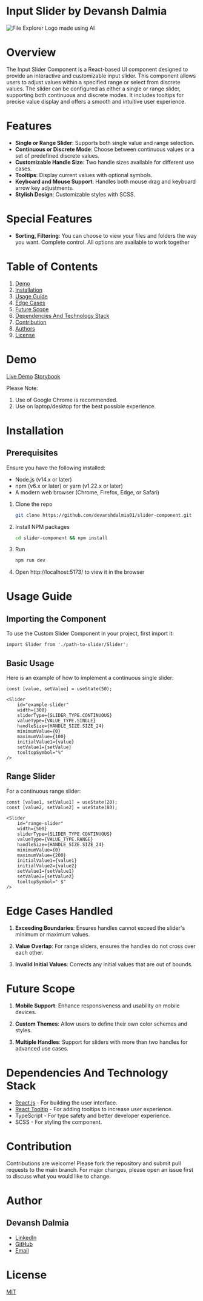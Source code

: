 # Input Slider by Devansh Dalmia

![File Explorer Logo made using AI](./logo.webp)

# Overview

The Input Slider Component is a React-based UI component designed to provide an interactive and customizable input slider. This component allows users to adjust values within a specified range or select from discrete values. The slider can be configured as either a single or range slider, supporting both continuous and discrete modes. It includes tooltips for precise value display and offers a smooth and intuitive user experience.

# Features

-   **Single or Range Slider**: Supports both single value and range selection.
-   **Continuous or Discrete Mode**: Choose between continuous values or a set of predefined discrete values.
-   **Customizable Handle Size**: Two handle sizes available for different use cases.
-   **Tooltips**: Display current values with optional symbols.
-   **Keyboard and Mouse Support**: Handles both mouse drag and keyboard arrow key adjustments.
-   **Stylish Design**: Customizable styles with SCSS.

# Special Features

-   **Sorting, Filtering**: You can choose to view your files and folders the way you want. Complete control. All options are available to work together

# Table of Contents

1. [Demo](#demo)
2. [Installation](#installation)
3. [Usage Guide](#usage-guide)
4. [Edge Cases](#edge-cases)
5. [Future Scope](#future-scope)
6. [Dependencies And Technology Stack](#dependencies-and-technology-stack)
7. [Contribution](#contribution)
8. [Authors](#authors)
9. [License](#license)

# Demo

[Live Demo](https://devansh-slider-component.netlify.app)
[Storybook](https://666bada6d4f93c3033bfc56e-qezeykyubb.chromatic.com/)

Please Note:

1. Use of Google Chrome is recommended.
2. Use on laptop/desktop for the best possible experience.

# Installation

## Prerequisites

Ensure you have the following installed:

-   Node.js (v14.x or later)<br/>
-   npm (v6.x or later) or yarn (v1.22.x or later)<br/>
-   A modern web browser (Chrome, Firefox, Edge, or Safari)

1. Clone the repo

    ```sh
    git clone https://github.com/devanshdalmia01/slider-component.git
    ```

2. Install NPM packages

    ```sh
    cd slider-component && npm install
    ```

3. Run

    ```sh
    npm run dev
    ```

4. Open http://localhost:5173/ to view it in the browser

# Usage Guide

## Importing the Component

To use the Custom Slider Component in your project, first import it:

```
import Slider from './path-to-slider/Slider';
```

## Basic Usage

Here is an example of how to implement a continuous single slider:

```
const [value, setValue] = useState(50);

<Slider
    id="example-slider"
    width={300}
    sliderType={SLIDER_TYPE.CONTINUOUS}
    valueType={VALUE_TYPE.SINGLE}
    handleSize={HANDLE_SIZE.SIZE_24}
    minimumValue={0}
    maximumValue={100}
    initialValue1={value}
    setValue1={setValue}
    tooltopSymbol="%"
/>
```
## Range Slider

For a continuous range slider:

```
const [value1, setValue1] = useState(20);
const [value2, setValue2] = useState(80);

<Slider
    id="range-slider"
    width={500}
    sliderType={SLIDER_TYPE.CONTINUOUS}
    valueType={VALUE_TYPE.RANGE}
    handleSize={HANDLE_SIZE.SIZE_24}
    minimumValue={0}
    maximumValue={200}
    initialValue1={value1}
    initialValue2={value2}
    setValue1={setValue1}
    setValue2={setValue2}
    tooltopSymbol=" $"
/>
```

# Edge Cases Handled

1. **Exceeding Boundaries**: Ensures handles cannot exceed the slider's minimum or maximum values.

2. **Value Overlap**: For range sliders, ensures the handles do not cross over each other.

3. **Invalid Initial Values**: Corrects any initial values that are out of bounds.

# Future Scope

1. **Mobile Support**: Enhance responsiveness and usability on mobile devices.

2. **Custom Themes**: Allow users to define their own color schemes and styles.

3. **Multiple Handles**: Support for sliders with more than two handles for advanced use cases.

# Dependencies And Technology Stack

-   [React.js](https://reactjs.org) - For building the user interface.
-   [React Tooltip](https://www.npmjs.com/package/react-tooltip) - For adding tooltips to increase user experience.
-   TypeScript - For type safety and better developer experience.
-   SCSS - For styling the component.

# Contribution

Contributions are welcome! Please fork the repository and submit pull requests to the main branch. For major changes, please open an issue first to discuss what you would like to change.

# Author

## Devansh Dalmia

-   [LinkedIn](https://www.linkedin.com/in/devanshdalmia1/)
-   [GitHub](https://github.com/devanshdalmia01/)
-   [Email](mailto:devanshdalmia1@gmail.com)

# License

[MIT](https://opensource.org/licenses/MIT)
